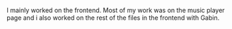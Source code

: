 I mainly worked on the frontend. Most of my work was on  the music player page and i also worked on the rest of the files in the frontend with Gabin.